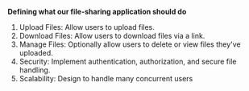 **Defining what our file-sharing application should do**
1. Upload Files: Allow users to upload files.
2. Download Files: Allow users to download files via a link.
3. Manage Files: Optionally allow users to delete or view files they've uploaded.
4. Security: Implement authentication, authorization, and secure file handling.
5. Scalability: Design to handle many concurrent users